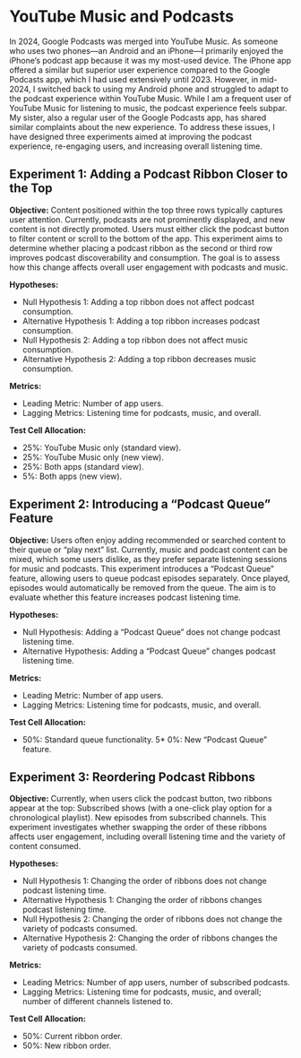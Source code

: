 # YouTube Music and Podcasts
In 2024, Google Podcasts was merged into YouTube Music. As someone who uses two phones—an Android and an iPhone—I primarily enjoyed the iPhone’s podcast app because it was my most-used device. The iPhone app offered a similar but superior user experience compared to the Google Podcasts app, which I had used extensively until 2023. However, in mid-2024, I switched back to using my Android phone and struggled to adapt to the podcast experience within YouTube Music. While I am a frequent user of YouTube Music for listening to music, the podcast experience feels subpar. My sister, also a regular user of the Google Podcasts app, has shared similar complaints about the new experience. To address these issues, I have designed three experiments aimed at improving the podcast experience, re-engaging users, and increasing overall listening time.

## Experiment 1: Adding a Podcast Ribbon Closer to the Top
**Objective:** Content positioned within the top three rows typically captures user attention. Currently, podcasts are not prominently displayed, and new content is not directly promoted. Users must either click the podcast button to filter content or scroll to the bottom of the app. This experiment aims to determine whether placing a podcast ribbon as the second or third row improves podcast discoverability and consumption. The goal is to assess how this change affects overall user engagement with podcasts and music.

**Hypotheses:**
* Null Hypothesis 1: Adding a top ribbon does not affect podcast consumption.
* Alternative Hypothesis 1: Adding a top ribbon increases podcast consumption.
* Null Hypothesis 2: Adding a top ribbon does not affect music consumption.
* Alternative Hypothesis 2: Adding a top ribbon decreases music consumption.

**Metrics:**
* Leading Metric: Number of app users.
* Lagging Metrics: Listening time for podcasts, music, and overall.

**Test Cell Allocation:**
* 25%: YouTube Music only (standard view).
* 25%: YouTube Music only (new view).
* 25%: Both apps (standard view).
* 5%: Both apps (new view).

## Experiment 2: Introducing a “Podcast Queue” Feature
**Objective:** Users often enjoy adding recommended or searched content to their queue or “play next” list. Currently, music and podcast content can be mixed, which some users dislike, as they prefer separate listening sessions for music and podcasts. This experiment introduces a “Podcast Queue” feature, allowing users to queue podcast episodes separately. Once played, episodes would automatically be removed from the queue. The aim is to evaluate whether this feature increases podcast listening time.

**Hypotheses:**
* Null Hypothesis: Adding a “Podcast Queue” does not change podcast listening time.
* Alternative Hypothesis: Adding a “Podcast Queue” changes podcast listening time.

**Metrics:**
* Leading Metric: Number of app users.
* Lagging Metrics: Listening time for podcasts, music, and overall.

**Test Cell Allocation:**
* 50%: Standard queue functionality.
5* 0%: New “Podcast Queue” feature.

## Experiment 3: Reordering Podcast Ribbons
**Objective:** Currently, when users click the podcast button, two ribbons appear at the top:
Subscribed shows (with a one-click play option for a chronological playlist).
New episodes from subscribed channels.
This experiment investigates whether swapping the order of these ribbons affects user engagement, including overall listening time and the variety of content consumed.

**Hypotheses:**
* Null Hypothesis 1: Changing the order of ribbons does not change podcast listening time.
* Alternative Hypothesis 1: Changing the order of ribbons changes podcast listening time.
* Null Hypothesis 2: Changing the order of ribbons does not change the variety of podcasts consumed.
* Alternative Hypothesis 2: Changing the order of ribbons changes the variety of podcasts consumed.

**Metrics:**
* Leading Metrics: Number of app users, number of subscribed podcasts.
* Lagging Metrics: Listening time for podcasts, music, and overall; number of different channels listened to.

**Test Cell Allocation:**
* 50%: Current ribbon order.
* 50%: New ribbon order.
